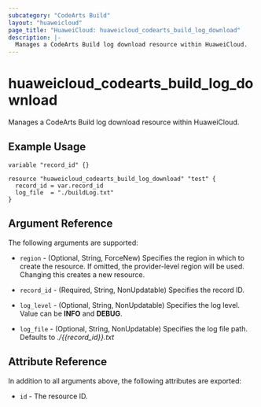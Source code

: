 ```yaml
---
subcategory: "CodeArts Build"
layout: "huaweicloud"
page_title: "HuaweiCloud: huaweicloud_codearts_build_log_download"
description: |-
  Manages a CodeArts Build log download resource within HuaweiCloud.
---
```


# huaweicloud_codearts_build_log_download

Manages a CodeArts Build log download resource within HuaweiCloud.

## Example Usage

```hcl
variable "record_id" {}

resource "huaweicloud_codearts_build_log_download" "test" {
  record_id = var.record_id
  log_file  = "./buildLog.txt"
}
```

## Argument Reference

The following arguments are supported:

* `region` - (Optional, String, ForceNew) Specifies the region in which to create the resource.
  If omitted, the provider-level region will be used.
  Changing this creates a new resource.

* `record_id` - (Required, String, NonUpdatable) Specifies the record ID.

* `log_level` - (Optional, String, NonUpdatable) Specifies the log level. Value can be **INFO** and **DEBUG**.

* `log_file` - (Optional, String, NonUpdatable) Specifies the log file path. Defaults to *./{{record_id}}.txt*

## Attribute Reference

In addition to all arguments above, the following attributes are exported:

* `id` - The resource ID.
